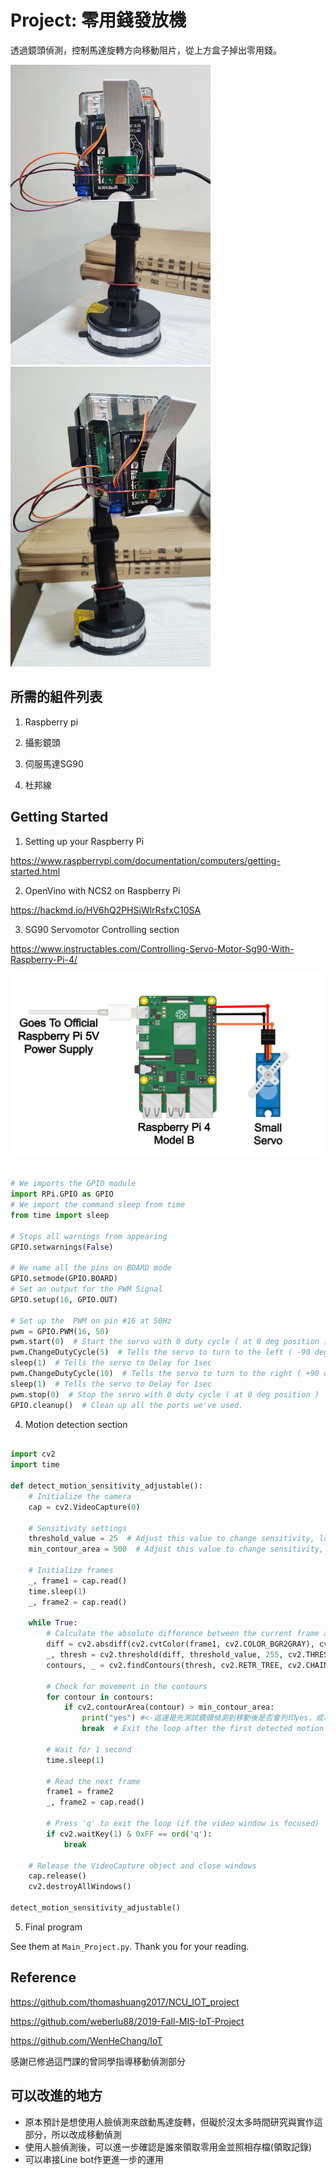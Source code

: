 # Project: 零用錢發放機
透過鏡頭偵測，控制馬達旋轉方向移動阻片，從上方盒子掉出零用錢。

<img src="https://github.com/111453023/-Project/blob/main/PIC/PIC1.jpg" height="480px" width="320px" />
<img src="https://github.com/111453023/-Project/blob/main/PIC/PIC2.jpg" height="480px" width="320px" />

## 所需的組件列表

 1. Raspberry pi

 2. 攝影鏡頭

 3. 伺服馬達SG90

 4. 杜邦線


## Getting Started
1. Setting up your Raspberry Pi
   
  https://www.raspberrypi.com/documentation/computers/getting-started.html

2. OpenVino with NCS2 on Raspberry Pi
   
  https://hackmd.io/HV6hQ2PHSiWlrRsfxC10SA


3. SG90 Servomotor Controlling section
   
  https://www.instructables.com/Controlling-Servo-Motor-Sg90-With-Raspberry-Pi-4/
  
  ![接線圖](https://github.com/111453023/-Project/blob/main/PIC/Completed_Schematic_No_External_Power.jpg)

```python

# We imports the GPIO module
import RPi.GPIO as GPIO
# We import the command sleep from time
from time import sleep

# Stops all warnings from appearing
GPIO.setwarnings(False)

# We name all the pins on BOARD mode
GPIO.setmode(GPIO.BOARD)
# Set an output for the PWM Signal
GPIO.setup(16, GPIO.OUT)

# Set up the  PWM on pin #16 at 50Hz
pwm = GPIO.PWM(16, 50)
pwm.start(0)  # Start the servo with 0 duty cycle ( at 0 deg position )
pwm.ChangeDutyCycle(5)  # Tells the servo to turn to the left ( -90 deg position )
sleep(1)  # Tells the servo to Delay for 1sec
pwm.ChangeDutyCycle(10)  # Tells the servo to turn to the right ( +90 deg position )
sleep(1)  # Tells the servo to Delay for 1sec
pwm.stop(0)  # Stop the servo with 0 duty cycle ( at 0 deg position )
GPIO.cleanup()  # Clean up all the ports we've used.

```

4. Motion detection section

```python

import cv2
import time

def detect_motion_sensitivity_adjustable():
    # Initialize the camera
    cap = cv2.VideoCapture(0)

    # Sensitivity settings
    threshold_value = 25  # Adjust this value to change sensitivity, lower is more sensitive
    min_contour_area = 500  # Adjust this value to change sensitivity, lower is more sensitive

    # Initialize frames
    _, frame1 = cap.read()
    time.sleep(1)
    _, frame2 = cap.read()

    while True:
        # Calculate the absolute difference between the current frame and the next frame
        diff = cv2.absdiff(cv2.cvtColor(frame1, cv2.COLOR_BGR2GRAY), cv2.cvtColor(frame2, cv2.COLOR_BGR2GRAY))
        _, thresh = cv2.threshold(diff, threshold_value, 255, cv2.THRESH_BINARY)
        contours, _ = cv2.findContours(thresh, cv2.RETR_TREE, cv2.CHAIN_APPROX_SIMPLE)

        # Check for movement in the contours
        for contour in contours:
            if cv2.contourArea(contour) > min_contour_area:
                print("yes") #<-這邊是先測試鏡頭偵測到移動後是否會列印yes，成功的話再改成上述步驟3的SG90移動指令
                break  # Exit the loop after the first detected motion

        # Wait for 1 second
        time.sleep(1)

        # Read the next frame
        frame1 = frame2
        _, frame2 = cap.read()

        # Press 'q' to exit the loop (if the video window is focused)
        if cv2.waitKey(1) & 0xFF == ord('q'):
            break

    # Release the VideoCapture object and close windows
    cap.release()
    cv2.destroyAllWindows()

detect_motion_sensitivity_adjustable()

```

5. Final program
   
See them at `Main_Project.py`. Thank you for your reading.


## Reference
https://github.com/thomashuang2017/NCU_IOT_project

https://github.com/weberlu88/2019-Fall-MIS-IoT-Project

https://github.com/WenHeChang/IoT

感謝已修過這門課的曾同學指導移動偵測部分

## 可以改進的地方
* 原本預計是想使用人臉偵測來啟動馬達旋轉，但礙於沒太多時間研究與實作這部分，所以改成移動偵測
* 使用人臉偵測後，可以進一步確認是誰來領取零用金並照相存檔(領取記錄)
* 可以串接Line bot作更進一步的運用
